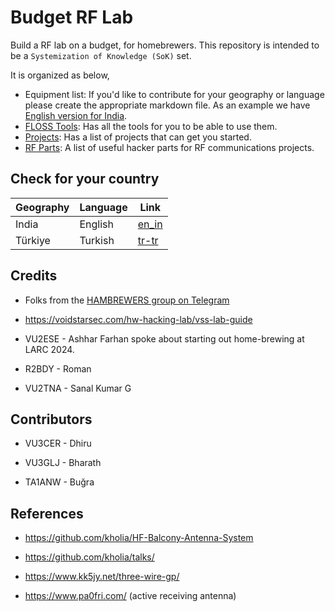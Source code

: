 # Budget RF Lab

Build a RF lab on a budget,  for homebrewers. This repository is intended to be a `Systemization of Knowledge (SoK)` set.

It is organized as below,
- Equipment list: If you'd like to contribute for your geography or language please create the appropriate markdown file. As an example we have [English version for India](en_in.md).
- [FLOSS Tools](FLOSS_Tools.md): Has all the tools for you to be able to use them.
- [Projects](Projects.md): Has a list of projects that can get you started.
- [RF Parts](RFParts.md): A list of useful hacker parts for RF communications projects.

## Check for your country

| Geography | Language | Link              |
|-----------|----------|-------------------|
| India     | English  | [en_in](en_in.md) |
| Türkiye   | Turkish  | [tr-tr](tr-tr.md) |

## Credits

- Folks from the [HAMBREWERS group on Telegram](https://t.me/+TwzGyKGe8_QI_B3y)

- https://voidstarsec.com/hw-hacking-lab/vss-lab-guide

- VU2ESE - Ashhar Farhan spoke about starting out home-brewing at LARC 2024.

- R2BDY - Roman

- VU2TNA - Sanal Kumar G

## Contributors

- VU3CER - Dhiru

- VU3GLJ - Bharath

- TA1ANW - Buğra

## References

- https://github.com/kholia/HF-Balcony-Antenna-System

- https://github.com/kholia/talks/

- https://www.kk5jy.net/three-wire-gp/

- https://www.pa0fri.com/ (active receiving antenna)
